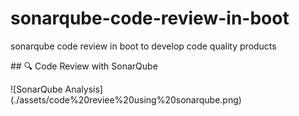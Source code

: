 # sonarqube-code-review-in-boot

sonarqube code review in boot to develop code quality products



\## 🔍 Code Review with SonarQube



!\[SonarQube Analysis](./assets/code%20reviee%20using%20sonarqube.png)




